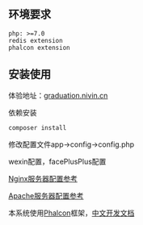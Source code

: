 ## 环境要求

	php: >=7.0
	redis extension
	phalcon extension

## 安装使用

体验地址：[graduation.nivin.cn](http://graduation.nivin.cn/)

依赖安装

```bash
composer install
```

修改配置文件app->config->config.php

wexin配置，facePlusPlus配置

[Nginx服务器配置参考](https://www.kancloud.cn/jaya1992/phalcon_doc_zh/753243#Nginx_46)

[Apache服务器配置参考](https://www.kancloud.cn/jaya1992/phalcon_doc_zh/753243#Apache_148)

本系统使用[Phalcon](https://phalcon.io/zh-cn)框架，[中文开发文档](https://www.kancloud.cn/jaya1992/phalcon_doc_zh)
